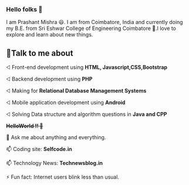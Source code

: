 ### Hello folks 👋
I am Prashant Mishra 😃. I am from Coimbatore, India and currently doing my B.E. from Sri Eshwar College of Engineering Coimbatore 🏫.I love to explore and learn about new things.
## 🌈Talk to me about

⨞ Front-end development using **HTML, Javascript,CSS,Bootstrap**

⨞ Backend development using **PHP**

⨞ Making for **Relational Database Management Systems**

⨞ Mobile application development using **Android**

⨞ Solving Data structure and algorithm questions in **Java and CPP**

**~~HelloWorld !! 🤔~~**

💬 Ask me about anything and everything.

📫 Coding site: **Selfcode.in**

📫 Technology News: **Technewsblog.in**

⚡ Fun fact: Internet users blink less than usual.

